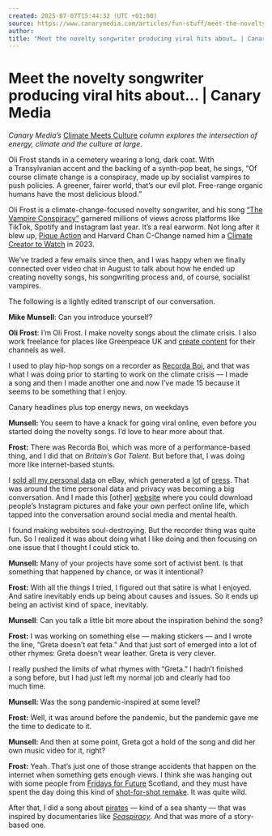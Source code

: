 ```yaml
---
created: 2025-07-07T15:44:32 (UTC +01:00)
source: https://www.canarymedia.com/articles/fun-stuff/meet-the-novelty-songwriter-producing-viral-hits-about-climate-change
author: 
title: "Meet the novelty songwriter producing viral hits about… | Canary Media"
---
```


# Meet the novelty songwriter producing viral hits about… | Canary Media

_Canary Media’s_ [Climate Meets Culture](https://www.canarymedia.com/articles/columns/friday-social-where-climate-meets-the-internet) _column explores the intersection of energy, climate and the culture at large._

Oli Frost stands in a cemetery wearing a long, dark coat. With a Transylvanian accent and the backing of a synth-pop beat, he sings, “Of course climate change is a conspiracy, made up by socialist vampires to push policies. A greener, fairer world, that’s our evil plot. Free-range organic humans have the most delicious blood.”

Oli Frost is a climate-change-focused novelty songwriter, and his song [“The Vampire Conspiracy”](https://www.youtube.com/watch?v=M9-v5bH7EPE&t=15s) garnered millions of views across platforms like TikTok, Spotify and Instagram last year. It’s a real earworm. Not long after it blew up, [Pique Action](https://www.canarymedia.com/articles/fun-stuff/micro-documentaries-on-climatetech-the-electrify-everything-online-community-and-more) and Harvard Chan C-Change named him a [Climate Creator to Watch](https://climatecreatorstowatch.com/) in 2023.

We’ve traded a few emails since then, and I was happy when we finally connected over video chat in August to talk about how he ended up creating novelty songs, his songwriting process and, of course, socialist vampires.  

The following is a lightly edited transcript of our conversation.

**Mike Munsell**: Can you introduce yourself?

**Oli Frost**: I’m Oli Frost. I make novelty songs about the climate crisis. I also work freelance for places like Greenpeace UK and [create content](https://olifro.st/blog/oli-frost-with-greenpeace-uk/) for their channels as well.

I used to play hip-hop songs on a recorder as [Recorda Boi](https://www.youtube.com/watch?v=52dnwXso6bs), and that was what I was doing prior to starting to work on the climate crisis — I made a song and then I made another one and now I’ve made 15 because it seems to be something that I enjoy.  

Canary headlines plus top energy news, on weekdays

****Munsell:**** You seem to have a knack for going viral online, even before you started doing the novelty songs. I’d love to hear more about that.

**Frost:** There was Recorda Boi, which was more of a performance-based thing, and I did that on _Britain’s Got Talent_. But before that, I was doing more like internet-based stunts.

I [sold all my personal data](https://www.vice.com/en/article/3k4ay8/sell-facebook-data-ebay-oli-frost) on eBay, which generated a [lot](https://www.cnet.com/culture/you-can-buy-oli-frost-personal-facebook-data-just-not-on-ebay/) of [press](https://nypost.com/2018/05/30/facebook-user-auctions-his-personal-data-on-ebay-for-99-cents/?itm_source=parsely-api?itm_campaign=parsely_recommended_widget-2&itmMedium=site_widget&itmSource=parsely_recommended_widget&itm_content=widget_item-1). That was around the time personal data and privacy was becoming a big conversation. And I made this \[other\] [website](https://olifro.st/blog/lifefaker/) where you could download people’s Instagram pictures and fake your own perfect online life, which tapped into the conversation around social media and mental health.

I found making websites soul-destroying. But the recorder thing was quite fun. So I realized it was about doing what I like doing and then focusing on one issue that I thought I could stick to.

**Munsell:** Many of your projects have some sort of activist bent. Is that something that happened by chance, or was it intentional?

**Frost:** With all the things I tried, I figured out that satire is what I enjoyed. And satire inevitably ends up being about causes and issues. So it ends up being an activist kind of space, inevitably.  

**Munsell**: Can you talk a little bit more about the inspiration behind the song?

**Frost:** I was working on something else — making stickers — and I wrote the line, “Greta doesn’t eat feta.” And that just sort of emerged into a lot of other rhymes: Greta doesn’t wear leather. Greta is very clever.

I really pushed the limits of what rhymes with “Greta.” I hadn’t finished a song before, but I had just left my normal job and clearly had too much time.

**Munsell:** Was the song pandemic-inspired at some level?

**Frost:** Well, it was around before the pandemic, but the pandemic gave me the time to dedicate to it.

**Munsell:** And then at some point, Greta got a hold of the song and did her own music video for it, right?

**Frost:** Yeah. That’s just one of those strange accidents that happen on the internet when something gets enough views. I think she was hanging out with some people from [Fridays for Future](https://fridaysforfuture.org/) Scotland, and they must have spent the day doing this kind of [shot-for-shot remake](https://www.youtube.com/watch?v=xdwXHTJyq94). It was quite wild.

After that, I did a song about [pirates](https://www.youtube.com/watch?v=_0XGC2-d9Gg) — kind of a sea shanty — that was inspired by documentaries like [_Seaspiracy_](https://www.seaspiracy.org/). And that was more of a story-based one.
